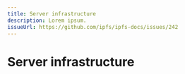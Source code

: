 ```yaml
---
title: Server infrastructure
description: Lorem ipsum.
issueUrl: https://github.com/ipfs/ipfs-docs/issues/242
---
```


# Server infrastructure

<ContentStatus />
